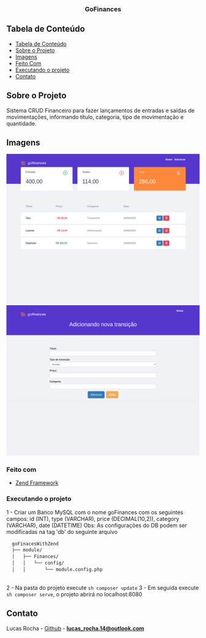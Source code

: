 <h3 align="center">GoFinances</h3>

## Tabela de Conteúdo

- [Tabela de Conteúdo](#tabela-de-conte%C3%BAdo)
- [Sobre o Projeto](#sobre-o-projeto)
- [Imagens](#imagens)
- [Feito Com](#feito-com)
- [Executando o projeto](#executando-o-projeto)
- [Contato](#contato)


## Sobre o Projeto
Sistema CRUD Financeiro para fazer lançamentos de entradas e saídas de movimentações, informando título, categoria, tipo de movimentação e quantidade.

## Imagens
<p display:flex> 
  <img src="https://github.com/lucasrocha20/GoFinancesWithZend/blob/master/printscheens/index.png" alt="web01"/>
  <img src="https://github.com/lucasrocha20/GoFinancesWithZend/blob/master/printscheens/add.png" alt="web02"/>
</p>

### Feito com
- [Zend Framework](https://framework.zend.com/) 

### Executando o projeto

1 - Criar um Banco MySQL com o nome goFinances com os seguintes campos: 
    id (INT), 
    type (VARCHAR), 
    price (DECIMAL(10,2)), 
    category (VARCHAR), 
    date (DATETIME)
  Obs: As configurações do DB podem ser modificadas na tag 'db' do seguinte arquivo 

  ```bash
    goFinacesWithZend
    ├── module/
    │   ├── Finances/
    │   │   └── config/
    │   │       └── module.config.php
    
  ```
2 - Na pasta do projeto execute ```sh composer update```
3 - Em seguida execute ```sh composer serve```, o projeto abrirá no localhost:8080

## Contato

Lucas Rocha - [Github](https://github.com/lucasrocha20) - **lucas_rocha.14@outlook.com**

